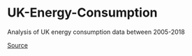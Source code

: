 # UK-Energy-Consumption
Analysis of UK energy consumption data between 2005-2018

[Source](https://www.gov.uk/government/statistics/total-final-energy-consumption-at-regional-and-local-authority-level-2005-to-2018)

